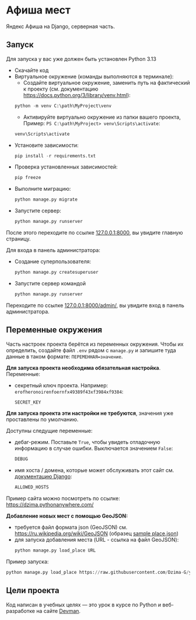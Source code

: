 # Афиша мест

Яндекс Афиша на Django, серверная часть.

## Запуск

Для запуска у вас уже должен быть установлен Python 3.13

- Скачайте код
- Виртуальное окружение (команды выполняются в терминале):  
  - Создайте виртуальное окружение, заменить путь на фактический к проекту (см. документацию https://docs.python.org/3/library/venv.html):
  ```python
  python -m venv C:\path\MyProject\venv
  ```   
  - Активируйте виртуально окружение из папки вашего проекта, Пример: `PS C:\path\MyProject> venv\Scripts\activate`:
  ```python
  venv\Scripts\activate
  ```
- Установите зависимости:
  ```python
  pip install -r requirements.txt
  ```
- Проверка установленных зависимостей:
  ```python
  pip freeze
  ```
- Выполните миграцию:
  ```python
  python manage.py migrate
  ```
- Запустите сервер:
  ```python
  python manage.py runserver
  ```

После этого переходите по ссылке [127.0.0.1:8000](http://127.0.0.1:8000), вы увидите главную страницу.

Для входа в панель администратора:

- Создание суперпользователя:
  ```python
  python manage.py createsuperuser
  ```
- Запустите сервер командой 
  ```python
  python manage.py runserver
  ```
Переходите по ссылке [127.0.0.1:8000/admin/](http://127.0.0.1:8000/admin/), вы увидите вход в панель администратора.

## Переменные окружения

Часть настроек проекта берётся из переменных окружения. Чтобы их определить, создайте файл `.env` рядом с `manage.py` и запишите туда данные в таком формате: `ПЕРЕМЕННАЯ=значение`.

**Для запуска проекта необходима обязательная настройка**.
Переменные:
- секретный ключ проекта. Например: `erofheronoirenfoernfx49389f43xf3984xf9384`:
  ```python
  SECRET_KEY
  ```

**Для запуска проекта эти настройки не требуются**, значения уже проставлены по умолчанию.

Доступны следущие переменные:
- дебаг-режим. Поставьте `True`, чтобы увидеть отладочную информацию в случае ошибки. Выключается значением `False`:
  ```python
  DEBUG
  ```
- имя хоста / домена, которые может обслуживать этот сайт см. [документацию Django](https://docs.djangoproject.com/en/3.1/ref/settings/#allowed-hosts):
  ```python
  ALLOWED_HOSTS
  ```
Пример сайта можно посмотреть по ссылке: https://dzima.pythonanywhere.com/

**Добавление новых мест с помощью GeoJSON:**
- требуется файл формата json (GeoJSON) см. https://ru.wikipedia.org/wiki/GeoJSON (образец [sample place.json](https://github.com/Dzima-G/yandex_afisha/blob/main/sample%20place.json))
- для запуска добавления места (URL - ссылка на файл GeoJSON): 
  ```python
  python manage.py load_place URL
  ```   

Пример запуска:
  ```python
  python manage.py load_place https://raw.githubusercontent.com/Dzima-G/yandex_afisha/refs/heads/main/static/places/moscow_legends.json
  ```
## Цели проекта

Код написан в учебных целях — это урок в курсе по Python и веб-разработке на сайте [Devman](https://dvmn.org).
